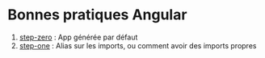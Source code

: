 # Bonnes pratiques Angular

1. [step-zero](./step_zero) : App générée par défaut
2. [step-one](./step_zero) : Alias sur les imports, ou comment avoir des imports propres
